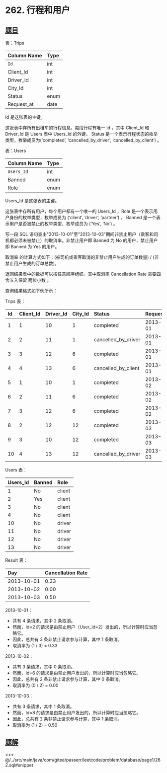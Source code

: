 # 262. 行程和用户
## [题目](https://leetcode.cn/problems/trips-and-users/)

表：Trips

| Column Name | Type |
|:------------|:-----|
| `Id`        | int  |
| Client_Id   | int  |
| Driver_Id   | int  |
| City_Id     | int  |
| Status      | enum |
| Request_at  | date |     

Id 是这张表的主键。

这张表中存所有出租车的行程信息。每段行程有唯一 Id ，其中 Client_Id 和 Driver_Id 是 Users 表中 Users_Id 的外键。
Status 是一个表示行程状态的枚举类型，枚举成员为(‘completed’, ‘cancelled_by_driver’, ‘cancelled_by_client’) 。


表：Users

| Column Name | Type |
|:------------|:-----|
| `Users_Id`  | int  |
| Banned      | enum |
| Role        | enum |

Users_Id 是这张表的主键。

这张表中存所有用户，每个用户都有一个唯一的 Users_Id ，Role 是一个表示用户身份的枚举类型，枚举成员为 (‘client’, ‘driver’, ‘partner’) 。
Banned 是一个表示用户是否被禁止的枚举类型，枚举成员为 (‘Yes’, ‘No’) 。


写一段 SQL 语句查出"2013-10-01"至"2013-10-03"期间非禁止用户（乘客和司机都必须未被禁止）的取消率。非禁止用户即 Banned 为 No 的用户，禁止用户即 Banned 为 Yes 的用户。

取消率 的计算方式如下：(被司机或乘客取消的非禁止用户生成的订单数量) / (非禁止用户生成的订单总数)。

返回结果表中的数据可以按任意顺序组织。其中取消率 Cancellation Rate 需要四舍五入保留 两位小数 。



查询结果格式如下例所示：

Trips 表：

| Id  | Client_Id | Driver_Id | City_Id | Status              | Request_at |
|:----|:----------|:----------|:--------|:--------------------|:-----------|
| 1   | 1         | 10        | 1       | completed           | 2013-10-01 |
| 2   | 2         | 11        | 1       | cancelled_by_driver | 2013-10-01 |
| 3   | 3         | 12        | 6       | completed           | 2013-10-01 |
| 4   | 4         | 13        | 6       | cancelled_by_client | 2013-10-01 |
| 5   | 1         | 10        | 1       | completed           | 2013-10-02 |
| 6   | 2         | 11        | 6       | completed           | 2013-10-02 |
| 7   | 3         | 12        | 6       | completed           | 2013-10-02 |
| 8   | 2         | 12        | 12      | completed           | 2013-10-03 |
| 9   | 3         | 10        | 12      | completed           | 2013-10-03 |
| 10  | 4         | 13        | 12      | cancelled_by_driver | 2013-10-03 |

Users 表：

| Users_Id | Banned | Role   |
|:---------|:-------|:-------|
| 1        | No     | client |
| 2        | Yes    | client |
| 3        | No     | client |
| 4        | No     | client |
| 10       | No     | driver |
| 11       | No     | driver |
| 12       | No     | driver |
| 13       | No     | driver |

Result 表：

| Day        | Cancellation Rate |
|:-----------|:------------------|
| 2013-10-01 | 0.33              |
| 2013-10-02 | 0.00              |
| 2013-10-03 | 0.50              |

2013-10-01：
- 共有 4 条请求，其中 2 条取消。
- 然而，Id=2 的请求是由禁止用户（User_Id=2）发出的，所以计算时应当忽略它。
- 因此，总共有 3 条非禁止请求参与计算，其中 1 条取消。
- 取消率为 (1 / 3) = 0.33

2013-10-02：
- 共有 3 条请求，其中 0 条取消。
- 然而，Id=6 的请求是由禁止用户发出的，所以计算时应当忽略它。
- 因此，总共有 2 条非禁止请求参与计算，其中 0 条取消。
- 取消率为 (0 / 2) = 0.00

2013-10-03：
- 共有 3 条请求，其中 1 条取消。
- 然而，Id=8 的请求是由禁止用户发出的，所以计算时应当忽略它。
- 因此，总共有 2 条非禁止请求参与计算，其中 1 条取消。
- 取消率为 (1 / 2) = 0.50


## [题解](https://github.com/PasseRR/JavaLeetCode/blob/master/src/main/java/com/gitee/passerr/leetcode/problem/database/page1/262.sql)

<<< @/../src/main/java/com/gitee/passerr/leetcode/problem/database/page1/262.sql#snippet
